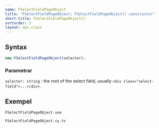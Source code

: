 ```yaml
---
name: FSelectFieldPageObject
title: "FSelectFieldPageObject: FSelectFieldPageObject() constructor"
short-title: FSelectFieldPageObject()
sortorder: 1
layout: api.class
---
```


## Syntax

```ts nocompile nolint
new FSelectFieldPageObject(selector);
```

### Parametrar

`selector: string`
: the root of the select field, usually `<div class="select-field">...</div>`.

## Exempel

```import static
FSelectFieldPageObject.vue
```

```import
FSelectFieldPageObject.cy.ts
```
